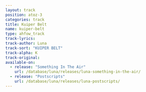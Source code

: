 ```yaml
---
layout: track
position: atoz-3
categories: track
title: Kuiper Belt
name: kuiper-belt
type: ahfow_track
track-lyrics: 
track-author: Luna
track-sort: "KUIPER BELT"
track-alpha: K
track-original: 
available-on:
  - release: "Something In The Air"
    url: /database/luna/releases/luna-something-in-the-air/
  - release: "Postscripts"
    url: /database/luna/releases/luna-postscripts/
---
```

